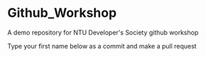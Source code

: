 # Github_Workshop
A demo repository for NTU Developer's Society github workshop

Type your first name below as a commit and make a pull request
